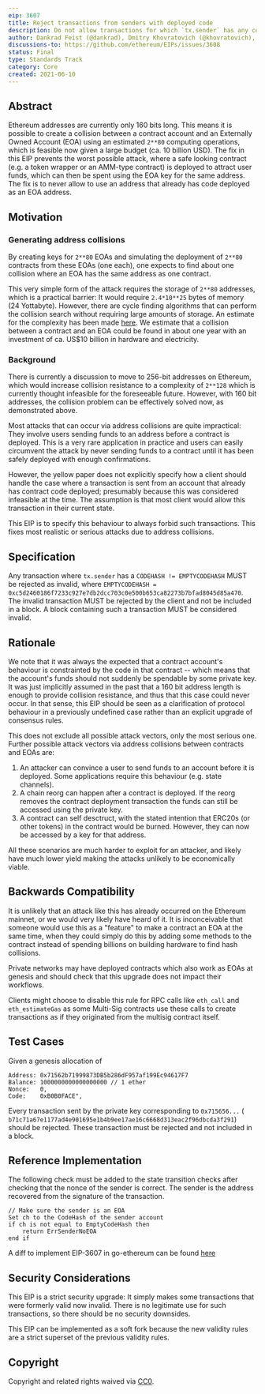 ```yaml
---
eip: 3607
title: Reject transactions from senders with deployed code
description: Do not allow transactions for which `tx.sender` has any code deployed.
author: Dankrad Feist (@dankrad), Dmitry Khovratovich (@khovratovich), Marius van der Wijden (@MariusVanDerWijden)
discussions-to: https://github.com/ethereum/EIPs/issues/3608
status: Final
type: Standards Track
category: Core
created: 2021-06-10
---
```


## Abstract

Ethereum addresses are currently only 160 bits long. This means it is possible to create a collision between a contract account and an Externally Owned Account (EOA) using an estimated `2**80` computing operations, which is feasible now given a large budget (ca. 10 billion USD). The fix in this EIP prevents the worst possible attack, where a safe looking contract (e.g. a token wrapper or an AMM-type contract) is deployed to attract user funds, which can then be spent using the EOA key for the same address. The fix is to never allow to use an address that already has code deployed as an EOA address.

## Motivation

### Generating address collisions

By creating keys for `2**80` EOAs and simulating the deployment of `2**80` contracts from these EOAs (one each), one expects to find about one collision where an EOA has the same address as one contract.

This very simple form of the attack requires the storage of `2**80` addresses, which is a practical barrier: It would require `2.4*10**25` bytes of memory (24 Yottabyte). However, there are cycle finding algorithms that can perform the collision search without requiring large amounts of storage. An estimate for the complexity has been made [here](https://hackmd.io/Vzhp5YJyTT-LhWm_s0JQpA). We estimate that a collision between a contract and an EOA could be found in about one year with an investment of ca. US$10 billion in hardware and electricity.

### Background

There is currently a discussion to move to 256-bit addresses on Ethereum, which would increase collision resistance to a complexity of `2**128` which is currently thought infeasible for the foreseeable future. However, with 160 bit addresses, the collision problem can be effectively solved now, as demonstrated above.

Most attacks that can occur via address collisions are quite impractical: They involve users sending funds to an address before a contract is deployed. This is a very rare application in practice and users can easily circumvent the attack by never sending funds to a contract until it has been safely deployed with enough confirmations.

However, the yellow paper does not explicitly specify how a client should handle the case where a transaction is sent from an account that already has contract code deployed; presumably because this was considered infeasible at the time. The assumption is that most client would allow this transaction in their current state.

This EIP is to specify this behaviour to always forbid such transactions. This fixes most realistic or serious attacks due to address collisions.


## Specification

Any transaction where `tx.sender` has a `CODEHASH != EMPTYCODEHASH` MUST be rejected as invalid, where `EMPTYCODEHASH = 0xc5d2460186f7233c927e7db2dcc703c0e500b653ca82273b7bfad8045d85a470`.
The invalid transaction MUST be rejected by the client and not be included in a block.
A block containing such a transaction MUST be considered invalid.

## Rationale

We note that it was always the expected that a contract account's behaviour is constrainted by the code in that contract -- which means that the account's funds should not suddenly be spendable by some private key. It was just implicitly assumed in the past that a 160 bit address length is enough to provide collision resistance, and thus that this case could never occur. In that sense, this EIP should be seen as a clarification of protocol behaviour in a previously undefined case rather than an explicit upgrade of consensus rules.

This does not exclude all possible attack vectors, only the most serious one. Further possible attack vectors via address collisions between contracts and EOAs are:
1. An attacker can convince a user to send funds to an account before it is deployed. Some applications require this behaviour (e.g. state channels).
2. A chain reorg can happen after a contract is deployed. If the reorg removes the contract deployment transaction the funds can still be accessed using the private key.
3. A contract can self desctruct, with the stated intention that ERC20s (or other tokens) in the contract would be burned. However, they can now be accessed by a key for that address.

All these scenarios are much harder to exploit for an attacker, and likely have much lower yield making the attacks unlikely to be economically viable.

## Backwards Compatibility

It is unlikely that an attack like this has already occurred on the Ethereum mainnet, or we would very likely have heard of it. It is inconceivable that someone would use this as a "feature" to make a contract an EOA at the same time, when they could simply do this by adding some methods to the contract instead of spending billions on building hardware to find hash collisions.

Private networks may have deployed contracts which also work as EOAs at genesis and should check that this upgrade does not impact their workflows.

Clients might choose to disable this rule for RPC calls like `eth_call` and `eth_estimateGas` as some Multi-Sig contracts use these calls to create transactions as if they originated from the multisig contract itself. 

## Test Cases

Given a genesis allocation of  
```
Address: 0x71562b71999873DB5b286dF957af199Ec94617F7
Balance: 1000000000000000000 // 1 ether
Nonce:   0,
Code:    0xB0B0FACE",
```
Every transaction sent by the private key corresponding to `0x715656...` (
`b71c71a67e1177ad4e901695e1b4b9ee17ae16c6668d313eac2f96dbcda3f291`) should be rejected.
These transaction must be rejected and not included in a block.

## Reference Implementation

The following check must be added to the state transition checks after checking that the nonce of the sender is correct.
The sender is the address recovered from the signature of the transaction.
```
// Make sure the sender is an EOA
Set ch to the CodeHash of the sender account
if ch is not equal to EmptyCodeHash then
	return ErrSenderNoEOA
end if
```

A diff to implement EIP-3607 in go-ethereum can be found [here](../assets/eip-3607/geth.diff)

## Security Considerations

This EIP is a strict security upgrade: It simply makes some transactions that were formerly valid now invalid. There is no legitimate use for such transactions, so there should be no security downsides.

This EIP can be implemented as a soft fork because the new validity rules are a strict superset of the previous validity rules.


## Copyright
Copyright and related rights waived via [CC0](../LICENSE.md).
